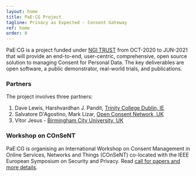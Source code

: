 ```yaml
---
layout: home
title: PaE:CG Project
tagline: Privacy as Expected - Consent Gateway
ref: home
order: 0
---
```

PaE:CG is a project funded under [NGI TRUST](https://wiki.geant.org/display/NGITrust/NGI_Trust) from OCT-2020 to JUN-2021 that will provide an end-to-end, user-centric, comprehensive, open source solution to managing Consent for Personal Data.
The key deliverables are open software, a public demonstrator, real-world trials, and publications.

### Partners

The project involves three partners:

1. Dave Lewis, Harshvardhan J. Pandit, [Trinity College Dublin, IE](https://www.tcd.ie/)
2. Salvatore D'Agostino, Mark Lizar, [Open Consent Network, UK](https://openconsent.com/)
3. Vitor Jesus - [Birmingham City University, UK](https://www.trustless-team.com)

### Workshop on COnSeNT

PaE:CG is organising an International Workshop on
Consent Management in Online Services, Networks and Things (COnSeNT) co-located with the IEEE European Symposium on Security and Privacy. Read [call for papers and more details](https://privacy-as-expected.org/consent2021/).